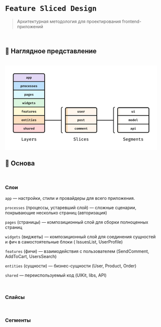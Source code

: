 # `Feature Sliced Design`
> Архитектурная методология для проектирования frontend-приложений

<br>

## 🚩 Наглядное представление

<br>

<img src="./pages/img/1.jpg" style="width: 500px">

<br>

## 🚩 Основа

<br>

### Слои

`app` — настройки, стили и провайдеры для всего приложения.

`processes` (процессы, устаревший слой) — сложные сценарии, покрывающие несколько страниц (авторизация)

`pages` (страницы) — композиционный слой для сборки полноценных страниц

`widgets` (виджеты) — композиционный слой для соединения сущностей и фич в самостоятельные блоки ( IssuesList, UserProfile)

`features` (фичи) — взаимодействия с пользователем (SendComment, AddToCart, UsersSearch)

`entities` (сущности) — бизнес-сущности (User, Product, Order)

`shared` — переиспользуемый код (UIKit, libs, API)


<br>

### Слайсы

<br>

### Сегменты


